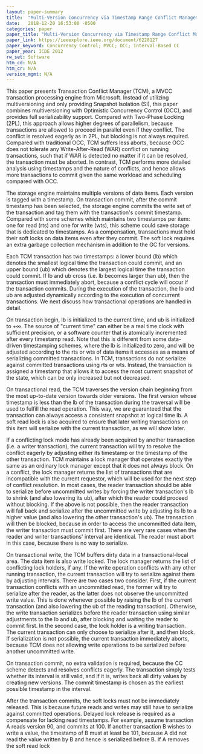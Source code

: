 ```yaml
---
layout: paper-summary
title:  "Multi-Version Concurrency via Timestamp Range Conflict Management"
date:   2018-12-20 16:53:00 -0500
categories: paper
paper_title: "Multi-Version Concurrency via Timestamp Range Conflict Management"
paper_link: https://ieeexplore.ieee.org/document/6228127
paper_keyword: Concurrency Control; MVCC; OCC; Interval-Based CC
paper_year: ICDE 2012
rw_set: Software
htm_cd: N/A
htm_cr: N/A
version_mgmt: N/A
---
```


This paper presents Transaction Conflict Manager (TCM), a MVCC transaction processing engine from Microsoft. 
Instead of utilizing multiversioning and only providing Snapshot Isolation (SI), this paper combines multiversioning 
with Optimistic Concurrency Control (OCC), and provides full serializability support. Compared with Two-Phase Locking (2PL), 
this approach allows higher degrees of parallelism, because transactions are allowed to proceed in parallel even if they conflict. 
The conflict is resolved eagerly as in 2PL, but blocking is not always required. Compared with traditional OCC, TCM 
suffers less aborts, because OCC does not tolerate any Write-After-Read (WAR) conflict on running transactions, such that
if WAR is detected no matter if it can be resolved, the transaction must be aborted. In contrast, TCM performs more detailed 
analysis using timestamps and the nature of conflicts, and hence allows more transactions to commit given the same workload
and scheduling compared with OCC.

The storage engine maintains multiple versions of data items. Each version is tagged with a timestamp. On transaction
commit, after the commit timestamp has been selected, the storage engine commits the write set of the transaction and 
tag them with the transaction's commit timestamp. Compared with some schemes which maintains two timestamps per item: 
one for read (rts) and one for write (wts), this scheme could save storage that is dedicated to timestamps. As a compensation,
transactions must hold their soft locks on data items even after they commit. The soft lock requires an extra garbage collection
mechanism in addition to the GC for versions.

Each TCM transaction has two timestamps: a lower bound (lb) which denotes the smallest logical time the transaction could commit,
and an upper bound (ub) which denotes the largest logical time the transaction could commit. If lb and ub cross (i.e. lb becomes 
larger than ub), then the transaction must immediately abort, because a conflict cycle will occur if the transaction commits. 
During the execution of the transaction, the lb and ub are adjusted dynamically according to the execution of concurrent 
transactions. We next discuss how transactional operations are handled in detail.

On transaction begin, lb is initialized to the current time, and ub is initialized to +&infin;. The source of "current time"
can either be a real time clock with sufficient precision, or a software counter that is atomically incremented after every
timestamp read. Note that this is different from some data-driven timestamping schemes, where the lb is initialized to 
zero, and will be adjusted according to the rts or wts of data items it accesses as a means of serializing committed 
transactions. In TCM, transactions do not serialize against committed transactions using rts or wts. Instead, the transaction
is assigned a timestamp that allows it to access the most current snapshot of the state, which can be only increased but 
not decreased. 

On transactional read, the TCM traverses the version chain beginning from the most up-to-date version towards older versions. 
The first version whose timestamp is less than the lb of the transaction during the traversal will be used to fulfill the read
operation. This way, we are guaranteed that the transaction can always access a consistent snapshot at logical time lb.
A soft read lock is also acquired to ensure that later writing transactions on this item will serialize with the current transaction,
as we will show later. 

If a conflicting lock mode has already been acquired by another transaction (i.e. a writer transaction), the current transaction
will try to resolve the conflict eagerly by adjusting either its timestamp or the timestamp of the other transaction. 
TCM maintains a lock manager that operates exactly the same as an ordinary lock manager except that it does not always block.
On a conflict, the lock manager returns the list of transactions that are incompatible with the current requestor, which 
will be used for the next step of conflict resolution. In most cases, the reader transaction should be able to serialize before 
uncommitted writes by forcing the writer transaction's lb to shrink (and also lowering its ub), after which the reader could 
proceed without blocking. If the above is not possible, then the reader transaction will fall back and serialize after the 
uncommitted write by adjusting its lb to a higher value (and also lowering the other transaction's ub). The transaction
will then be blocked, because in order to access the uncommitted data item, the writer transaction must commit first.
There are very rare cases when the reader and writer transactions' interval are identical. The reader must abort in this
case, because there is no way to serialize.

On transactional write, the TCM buffers dirty data in a transactional-local area. The data item is also write locked.
The lock manager returns the list of conflicting lock holders, if any. If the write operation conflicts with any other 
running transaction, the current transaction will try to serialize against them by adjusting intervals. There are two cases 
two consider. First, if the current transaction conflicts with an uncommitted read, the former will try to serialize 
after the reader, as the latter does not observe the uncommitted write value. This is done whenever possible by raising 
the lb of the current transaction (and also lowering the ub of the reading transaction). Otherwise, the write transaction
serializes before the reader transaction using similar adjustments to the lb and ub, after blocking and waiting the 
reader to commit first. In the second case, the lock holder is a writing transaction. The current transaction can only choose
to serialize after it, and then block. If serialization is not possible, the current transaction immediately aborts, 
because TCM does not allowing write operations to be serialized before another uncommitted write.

On transaction commit, no extra validation is required, because the CC scheme detects and resolves conflicts eagerly. 
The transaction simply tests whether its interval is still valid, and if it is, writes back all dirty values by creating 
new versions. The commit timestamp is chosen as the earliest possible timestamp in the interval. 

After the transaction commits, the soft locks must not be immediately released. This is because future reads and writes 
may still have to serialize against committed operations. Delayed lock release is required as a compensate for lacking
read timestamps. For example, assume transaction A reads version 90, and commits at 100. If another transaction B wishes 
to write a value, the timestamp of B must at least be 101, because A did not read the value written by B and hence 
is serialized before B. If A removes the soft read lock